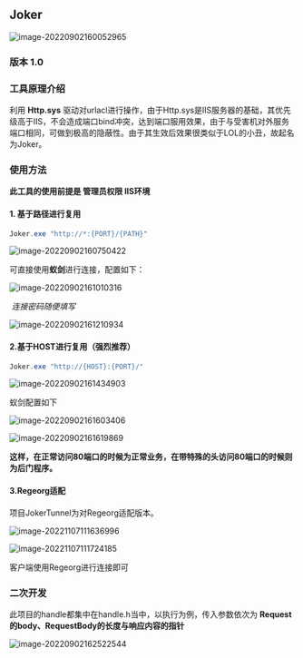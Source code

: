 ## Joker

![image-20220902160052965](https://image.perng.cn/image20220902160054.png)

### 版本 1.0

### 工具原理介绍

利用 **Http.sys** 驱动对urlacl进行操作，由于Http.sys是IIS服务器的基础，其优先级高于IIS，不会造成端口bind冲突，达到端口服用效果，由于与受害机对外服务端口相同，可做到极高的隐蔽性。由于其生效后效果很类似于LOL的小丑，故起名为Joker。

### 使用方法 

**此工具的使用前提是 管理员权限 IIS环境**

#### 1. 基于路径进行复用

~~~powershell
Joker.exe "http://*:{PORT}/{PATH}"
~~~

![image-20220902160750422](https://image.perng.cn/image20220902160751.png)

可直接使用**蚁剑**进行连接，配置如下：

![image-20220902161010316](https://image.perng.cn/image20220902161011.png)

​                                                                       *连接密码随便填写*

![image-20220902161210934](https://image.perng.cn/image20220902161212.png)

#### 2.基于HOST进行复用（强烈推荐）

~~~powershell
Joker.exe "http://{HOST}:{PORT}/"
~~~

![image-20220902161434903](https://image.perng.cn/image20220902161436.png)

蚁剑配置如下

![image-20220902161603406](https://image.perng.cn/image20220902161604.png)

![image-20220902161619869](https://image.perng.cn/image20220902161621.png)

**这样，在正常访问80端口的时候为正常业务，在带特殊的头访问80端口的时候则为后门程序。**

 #### 3.Regeorg适配

项目JokerTunnel为对Regeorg适配版本。

![image-20221107111636996](https://image.perng.cn/image-20221107111636996.png)

![image-20221107111724185](https://image.perng.cn/image-20221107111724185.png)

客户端使用Regeorg进行连接即可

### 二次开发 

此项目的handle都集中在handle.h当中，以执行为例，传入参数依次为 **Request的body、RequestBody的长度与响应内容的指针**

![image-20220902162522544](https://image.perng.cn/image20220902162523.png)